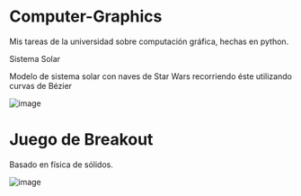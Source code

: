 # Computer-Graphics

Mis tareas de la universidad sobre computación gráfica, hechas en python.

Sistema Solar

Modelo de sistema solar con naves de Star Wars recorriendo éste utilizando curvas de Bézier

![image](https://github.com/Vonclyde/Computer-Graphics/assets/102226286/57de9dbb-5b02-43c8-aa6f-4c8e4714e641)

# Juego de Breakout

Basado en física de sólidos.

![image](https://github.com/Vonclyde/Computer-Graphics/assets/102226286/843bef8b-c835-4a4e-8974-0949487ad2f1)


